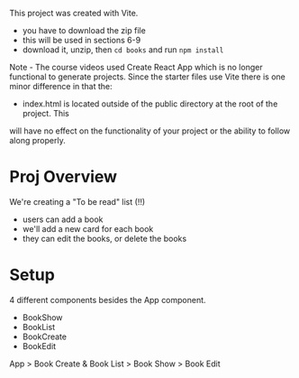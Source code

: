 This project was created with Vite.

- you have to download the zip file
- this will be used in sections 6-9
- download it, unzip, then `cd books` and run `npm install`

Note - The course videos used Create React App which is no longer functional to generate projects. Since the starter files use Vite there is one minor difference in that the:

- index.html is located outside of the public directory at the root of the project. This

will have no effect on the functionality of your project or the ability to follow along properly.

# Proj Overview

We're creating a "To be read" list (!!)

- users can add a book
- we'll add a new card for each book
- they can edit the books, or delete the books

# Setup

4 different components besides the App component.

- BookShow
- BookList
- BookCreate
- BookEdit

App > Book Create & Book List > Book Show > Book Edit

